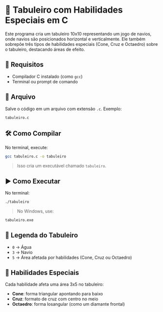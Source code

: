 # 🧊 Tabuleiro com Habilidades Especiais em C

Este programa cria um tabuleiro 10x10 representando um jogo de navios, onde navios são posicionados horizontal e verticalmente. Ele também sobrepõe três tipos de habilidades especiais (Cone, Cruz e Octaedro) sobre o tabuleiro, destacando áreas de efeito.

## 🔧 Requisitos

* Compilador C instalado (como `gcc`)
* Terminal ou prompt de comando

## 📁 Arquivo

Salve o código em um arquivo com extensão `.c`. Exemplo:

```bash
tabuleiro.c
```

## 🛠️ Como Compilar

No terminal, execute:

```bash
gcc tabuleiro.c -o tabuleiro
```

> Isso cria um executável chamado `tabuleiro`.

## ▶️ Como Executar

No terminal:

```bash
./tabuleiro
```

> No Windows, use:

```cmd
tabuleiro.exe
```

## 🧩 Legenda do Tabuleiro

* `0` → Água
* `3` → Navio
* `5` → Área afetada por habilidades (Cone, Cruz ou Octaedro)

## 🧠 Habilidades Especiais

Cada habilidade afeta uma área 3x5 no tabuleiro:

* **Cone**: forma triangular apontando para baixo
* **Cruz**: formato de cruz com centro no meio
* **Octaedro**: forma losangular (como um diamante frontal)
